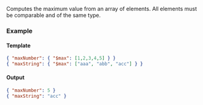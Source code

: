 Computes the maximum value from an array of elements. All elements must be comparable and of the same type.

### Example
#### Template
```json
{ "maxNumber": { "$max": [1,2,3,4,5] } }
{ "maxString": { "$max": ["aaa", "abb", "acc"] } }
```
#### Output
```json
{ "maxNumber": 5 }
{ "maxString": "acc" }
```